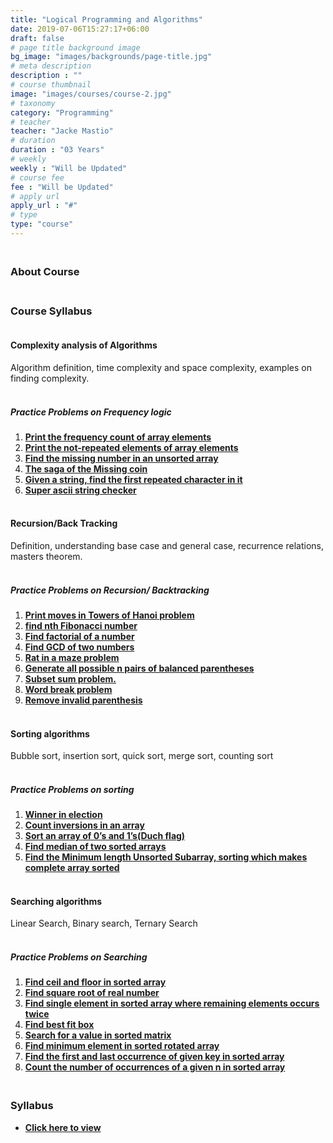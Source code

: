 ```yaml
---
title: "Logical Programming and Algorithms"
date: 2019-07-06T15:27:17+06:00
draft: false
# page title background image
bg_image: "images/backgrounds/page-title.jpg"
# meta description
description : ""
# course thumbnail
image: "images/courses/course-2.jpg"
# taxonomy
category: "Programming"
# teacher
teacher: "Jacke Mastio"
# duration
duration : "03 Years"
# weekly
weekly : "Will be Updated"
# course fee
fee : "Will be Updated"
# apply url
apply_url : "#"
# type
type: "course"
---
```



### <br>About Course


### <br>Course Syllabus

#### <br>Complexity analysis of Algorithms
Algorithm definition, time complexity and space 
complexity, examples on finding complexity.

##### <br>Practice Problems on Frequency logic
1. **[Print the frequency count of array elements](https://practice.geeksforgeeks.org/problems/frequency-of-array-elements-1587115620/1)**
1. **[Print the not-repeated elements of array elements](https://leetcode.com/problems/remove-duplicates-from-sorted-array/)**
1. **[Find the missing number in an unsorted array](https://leetcode.com/problems/missing-number/)**
1. **[The saga of the Missing coin]()**
1. **[Given a string, find the first repeated character in it](https://practice.geeksforgeeks.org/problems/find-first-repeated-character4108/1)**
1. **[Super ascii string checker]()**

#### <br>Recursion/Back Tracking
Definition, understanding base case and general case, recurrence relations, masters theorem.

##### <br>Practice Problems on Recursion/ Backtracking
1. **[Print moves in Towers of Hanoi  problem](https://www.hackerrank.com/contests/launchpad-1-winter-challenge/challenges/shift-plates)**
1. **[find nth Fibonacci number](https://www.hackerrank.com/challenges/ctci-fibonacci-numbers/problem)**
1. **[Find factorial of a number](https://www.hackerrank.com/contests/c-programming-test/challenges/finding-factorial-of-n-number/problem)**
1. **[Find GCD of two numbers](https://www.hackerrank.com/contests/nptel-programming-contest/challenges/gcd-of-2-numbers)**
1. **[Rat in a maze problem](https://www.hackerrank.com/contests/noi-ph-practice-page/challenges/path-in-a-maze)**
1. **[Generate all possible n pairs of balanced parentheses](https://leetcode.com/problems/generate-parentheses/)**
1. **[Subset sum problem.](https://practice.geeksforgeeks.org/problems/subset-sum-problem-1611555638/1)**
1. **[Word break problem](https://leetcode.com/problems/word-break/)**
1. **[Remove invalid parenthesis](https://leetcode.com/problems/remove-invalid-parentheses/)**

#### <br>Sorting algorithms
Bubble sort, insertion sort, quick sort, merge sort, counting sort

##### <br>Practice Problems on sorting
1. **[Winner in election](https://practice.geeksforgeeks.org/problems/winner-of-an-election-where-votes-are-represented-as-candidate-names-1587115621/1)**
1. **[Count inversions in an array](https://practice.geeksforgeeks.org/problems/inversion-of-array-1587115620/1)**
1. **[Sort an array of 0’s and 1’s(Duch flag)](https://practice.geeksforgeeks.org/problems/segregate-0s-and-1s5106/1)**
1. **[Find median of two sorted arrays](https://leetcode.com/problems/median-of-two-sorted-arrays/)**
1. **[Find the Minimum length Unsorted Subarray, sorting which makes complete array sorted](https://leetcode.com/problems/shortest-unsorted-continuous-subarray/description/)**

#### <br>Searching algorithms
Linear Search, Binary search, Ternary Search

##### <br>Practice Problems on Searching
1. **[Find ceil and floor in sorted array](https://practice.geeksforgeeks.org/problems/floor-in-a-sorted-array-1587115620/1)**
1. **[Find square root of real number](https://leetcode.com/problems/sqrtx/)**
1. **[Find single element in sorted array where remaining elements occurs twice](https://leetcode.com/problems/single-element-in-a-sorted-array/)**
1. **[Find best fit box](https://leetcode.com/problems/minimum-space-wasted-from-packaging/)**
1. **[Search for a value in sorted matrix](https://leetcode.com/problems/search-a-2d-matrix/)**
1. **[Find minimum element in sorted rotated array](https://leetcode.com/problems/find-minimum-in-rotated-sorted-array/)**
1. **[Find the first and last occurrence of given key in sorted array](https://leetcode.com/problems/find-first-and-last-position-of-element-in-sorted-array/)**
1. **[Count the number of occurrences of a given n in sorted array](https://practice.geeksforgeeks.org/problems/number-of-occurrence2259/1)**





### <br>Syllabus

- **[Click here to view](https://drive.google.com/file/d/12oLZgVGyKw5n2XimE3cZWSpBIMTrHXFq/view?usp=sharing)**
